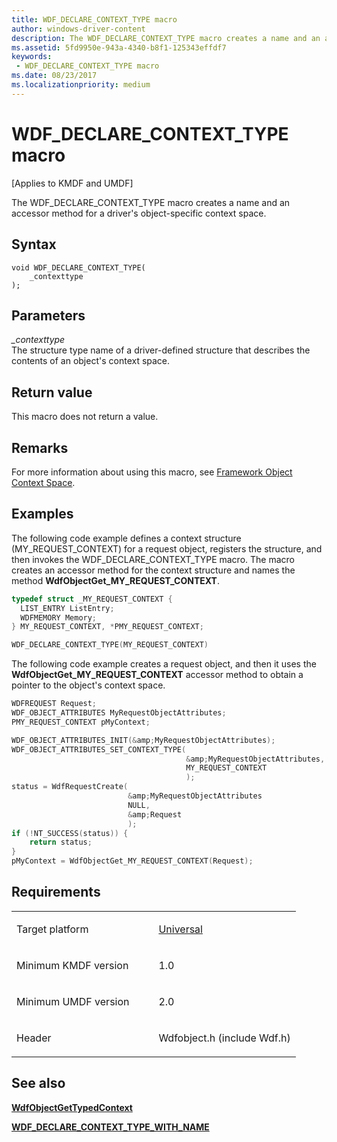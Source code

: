 ```yaml
---
title: WDF_DECLARE_CONTEXT_TYPE macro
author: windows-driver-content
description: The WDF_DECLARE_CONTEXT_TYPE macro creates a name and an accessor method for a driver's object-specific context space.
ms.assetid: 5fd9950e-943a-4340-b8f1-125343effdf7
keywords:
 - WDF_DECLARE_CONTEXT_TYPE macro
ms.date: 08/23/2017
ms.localizationpriority: medium
---
```


# WDF_DECLARE_CONTEXT_TYPE macro


\[Applies to KMDF and UMDF\]

The WDF_DECLARE_CONTEXT_TYPE macro creates a name and an accessor method for a driver's object-specific context space.

Syntax
------

```ManagedCPlusPlus
void WDF_DECLARE_CONTEXT_TYPE(
    _contexttype
);
```

Parameters
----------

*_contexttype*   
The structure type name of a driver-defined structure that describes the contents of an object's context space.

Return value
------------

This macro does not return a value.

Remarks
-------

For more information about using this macro, see [Framework Object Context Space](https://msdn.microsoft.com/library/windows/hardware/ff542873).

Examples
--------

The following code example defines a context structure (MY_REQUEST_CONTEXT) for a request object, registers the structure, and then invokes the WDF_DECLARE_CONTEXT_TYPE macro. The macro creates an accessor method for the context structure and names the method **WdfObjectGet_MY_REQUEST_CONTEXT**.

```cpp
typedef struct _MY_REQUEST_CONTEXT {
  LIST_ENTRY ListEntry;
  WDFMEMORY Memory;
} MY_REQUEST_CONTEXT, *PMY_REQUEST_CONTEXT;

WDF_DECLARE_CONTEXT_TYPE(MY_REQUEST_CONTEXT)
```

The following code example creates a request object, and then it uses the **WdfObjectGet_MY_REQUEST_CONTEXT** accessor method to obtain a pointer to the object's context space.

```cpp
WDFREQUEST Request;
WDF_OBJECT_ATTRIBUTES MyRequestObjectAttributes;
PMY_REQUEST_CONTEXT pMyContext;

WDF_OBJECT_ATTRIBUTES_INIT(&amp;MyRequestObjectAttributes);
WDF_OBJECT_ATTRIBUTES_SET_CONTEXT_TYPE(
                                       &amp;MyRequestObjectAttributes,
                                       MY_REQUEST_CONTEXT
                                       );
status = WdfRequestCreate(
                          &amp;MyRequestObjectAttributes
                          NULL,
                          &amp;Request
                          );
if (!NT_SUCCESS(status)) {
    return status;
}
pMyContext = WdfObjectGet_MY_REQUEST_CONTEXT(Request);
```

Requirements
------------

<table>
<colgroup>
<col width="50%" />
<col width="50%" />
</colgroup>
<tbody>
<tr class="odd">
<td><p>Target platform</p></td>
<td><a href="http://go.microsoft.com/fwlink/p/?linkid=531356" data-raw-source="[Universal](http://go.microsoft.com/fwlink/p/?linkid=531356)">Universal</a></td>
</tr>
<tr class="even">
<td><p>Minimum KMDF version</p></td>
<td><p>1.0</p></td>
</tr>
<tr class="odd">
<td><p>Minimum UMDF version</p></td>
<td><p>2.0</p></td>
</tr>
<tr class="even">
<td><p>Header</p></td>
<td>Wdfobject.h (include Wdf.h)</td>
</tr>
</tbody>
</table>

## See also


[**WdfObjectGetTypedContext**](wdfobjectgettypedcontext.md)

[**WDF_DECLARE_CONTEXT_TYPE_WITH_NAME**](wdf-declare-context-type-with-name.md)

 

 






